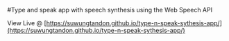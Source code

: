 
#Type and speak app with speech synthesis using the Web Speech API

View Live @ [https://suwungtandon.github.io/type-n-speak-sythesis-app/](https://suwungtandon.github.io/type-n-speak-sythesis-app/)
